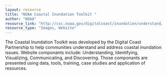 ```yaml
---
layout: resource
title: "NOAA Coastal Inundation Toolkit "
author: "NOAA"
resource_link: "http://csc.noaa.gov/digitalcoast/inundation/understand/"
resource_type: "Images, Website"
---
```


The Coastal Inundation Toolkit was developed by the Digital Coast Partnership to help communities understand and address coastal inundation issues. Website componants include:  Understanding, Identifying, Visualizing, Communicating, and Discovering.  Those componants are presented using data, tools, training, case studies and application of resources.
